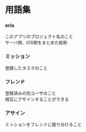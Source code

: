# 用語集

### eris
このアプリのプロジェクト名のこと  
サーバ側、iOS側をまとめた総称

### ミッション
登録したタスクのこと

### フレンド
登録済みの別ユーザのこと  
相互にアサインすることができる

### アサイン
ミッションをフレンドに振り分けること
